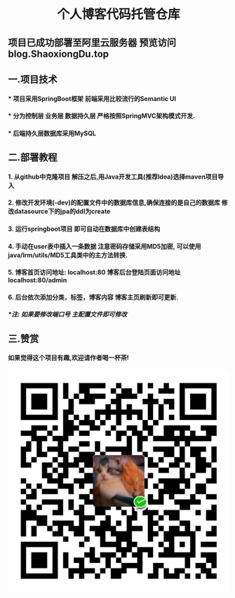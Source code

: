 # <center>个人博客代码托管仓库</center>

## 项目已成功部署至阿里云服务器 预览访问 blog.ShaoxiongDu.top

## 一.项目技术

#### * 项目采用SpringBoot框架 前端采用比较流行的Semantic UI

#### * 分为控制层 业务层 数据持久层 严格按照SpringMVC架构模式开发.

#### * 后端持久层数据库采用MySQL

## 二.部署教程

#### 1.  从github中克隆项目 解压之后,用Java开发工具(推荐Idea)选择maven项目导入

#### 2. 修改开发环境(-dev)的配置文件中的数据库信息,确保连接的是自己的数据库  修改datasource下的jpa的ddl为create

#### 3. 运行springboot项目 即可自动在数据库中创建表结构  

#### 4. 手动在user表中插入一条数据  注意密码存储采用MD5加密, 可以使用java/lrm/utils/MD5工具类中的主方法转换.

#### 5. 博客首页访问地址: localhost:80  博客后台登陆页面访问地址 localhost:80/admin

#### 6. 后台依次添加分类，标签，博客内容  博客主页刷新即可更新.

##### *注:  如果要修改端口号  主配置文件即可修改

## 三.赞赏
#### 如果觉得这个项目有趣,欢迎请作者喝一杯茶!

<img src="https://github.com/ShaoxiongDu/ShaoxiongDu/blob/main/wechatPay.jpg" />
